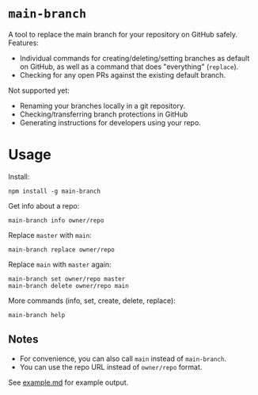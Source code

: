 # `main-branch`

A tool to replace the main branch for your repository on GitHub safely. Features:

- Individual commands for creating/deleting/setting branches as default on GitHub, as well as a command that does "everything" (`replace`).
- Checking for any open PRs against the existing default branch.

Not supported yet:

- Renaming your branches locally in a git repository.
- Checking/transferring branch protections in GitHub
- Generating instructions for developers using your repo.

# Usage

Install:

    npm install -g main-branch

Get info about a repo:

    main-branch info owner/repo

Replace `master` with `main`:

    main-branch replace owner/repo

Replace `main` with `master` again:

    main-branch set owner/repo master
    main-branch delete owner/repo main

More commands (info, set, create, delete, replace):

    main-branch help

## Notes

- For convenience, you can also call `main` instead of `main-branch`.
- You can use the repo URL instead of `owner/repo` format.

See [example.md](./example.md) for example output.
